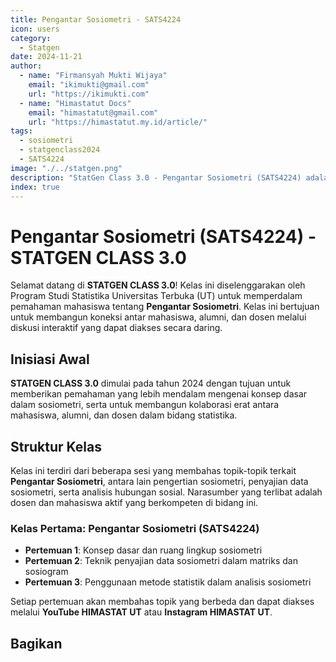```yaml
--- 
title: Pengantar Sosiometri - SATS4224
icon: users
category:
  - Statgen
date: 2024-11-21
author:
  - name: "Firmansyah Mukti Wijaya"
    email: "ikimukti@gmail.com"
    url: "https://ikimukti.com"
  - name: "Himastatut Docs"
    email: "himastatut@gmail.com"
    url: "https://himastatut.my.id/article/"
tags:
  - sosiometri
  - statgenclass2024
  - SATS4224
image: "./../statgen.png"
description: "StatGen Class 3.0 - Pengantar Sosiometri (SATS4224) adalah program untuk memperkenalkan mahasiswa pada konsep dasar sosiometri dan aplikasinya dalam analisis hubungan sosial."
index: true
--- 
```


# Pengantar Sosiometri (SATS4224) - STATGEN CLASS 3.0

Selamat datang di **STATGEN CLASS 3.0**! Kelas ini diselenggarakan oleh Program Studi Statistika Universitas Terbuka (UT) untuk memperdalam pemahaman mahasiswa tentang **Pengantar Sosiometri**. Kelas ini bertujuan untuk membangun koneksi antar mahasiswa, alumni, dan dosen melalui diskusi interaktif yang dapat diakses secara daring.

## Inisiasi Awal
**STATGEN CLASS 3.0** dimulai pada tahun 2024 dengan tujuan untuk memberikan pemahaman yang lebih mendalam mengenai konsep dasar dalam sosiometri, serta untuk membangun kolaborasi erat antara mahasiswa, alumni, dan dosen dalam bidang statistika.

## Struktur Kelas
Kelas ini terdiri dari beberapa sesi yang membahas topik-topik terkait **Pengantar Sosiometri**, antara lain pengertian sosiometri, penyajian data sosiometri, serta analisis hubungan sosial. Narasumber yang terlibat adalah dosen dan mahasiswa aktif yang berkompeten di bidang ini.

### Kelas Pertama: **Pengantar Sosiometri (SATS4224)**

- **Pertemuan 1**: Konsep dasar dan ruang lingkup sosiometri
- **Pertemuan 2**: Teknik penyajian data sosiometri dalam matriks dan sosiogram
- **Pertemuan 3**: Penggunaan metode statistik dalam analisis sosiometri

Setiap pertemuan akan membahas topik yang berbeda dan dapat diakses melalui **YouTube HIMASTAT UT** atau **Instagram HIMASTAT UT**.


<Catalog />


## Bagikan
<Share colorful />
<GitContributors />
<GitChangelog />